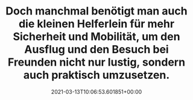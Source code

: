 ---
date: '2021-03-13T10:06:53.601851+00:00'
found_at: '2014-12-16'
found_url: http://www.windeln.de/unterwegs/
title: Doch manchmal benötigt man auch die kleinen Helferlein für mehr Sicherheit
  und Mobilität, um den Ausflug und den Besuch bei Freunden nicht nur lustig, sondern
  auch praktisch umzusetzen.
---